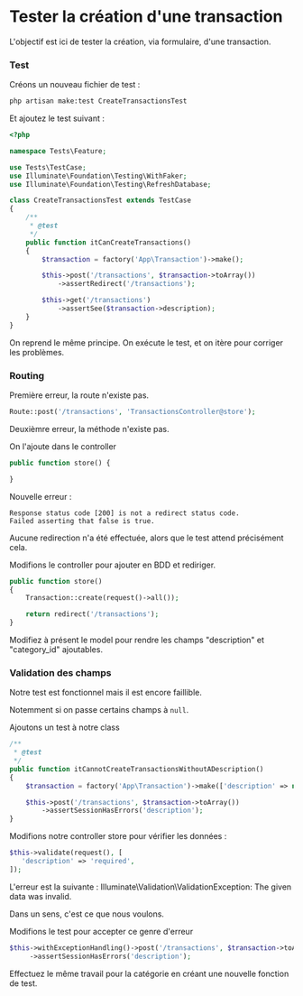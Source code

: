 # Tester la création d'une transaction

L'objectif est ici de tester la création, via formulaire, d'une transaction.

### Test

Créons un nouveau fichier de test :

```bash
php artisan make:test CreateTransactionsTest
```

Et ajoutez le test suivant :

```php
<?php

namespace Tests\Feature;

use Tests\TestCase;
use Illuminate\Foundation\Testing\WithFaker;
use Illuminate\Foundation\Testing\RefreshDatabase;

class CreateTransactionsTest extends TestCase
{
    /**
     * @test
     */
    public function itCanCreateTransactions()
    {
        $transaction = factory('App\Transaction')->make();

        $this->post('/transactions', $transaction->toArray())
            ->assertRedirect('/transactions');

        $this->get('/transactions')
            ->assertSee($transaction->description);
    }
}
```

On reprend le même principe. On exécute le test, et on itère pour corriger les problèmes.

### Routing

Première erreur, la route n'existe pas.

```php
Route::post('/transactions', 'TransactionsController@store');
```

Deuxièmre erreur, la méthode n'existe pas.

On l'ajoute dans le controller 

```php
public function store() {

}
```

Nouvelle erreur :
```
Response status code [200] is not a redirect status code.
Failed asserting that false is true.
```

Aucune redirection n'a été effectuée, alors que le test attend précisément cela.

Modifions le controller pour ajouter en BDD et rediriger.

```php
public function store()
{
    Transaction::create(request()->all());

    return redirect('/transactions');
}
```

Modifiez à présent le model pour rendre les champs "description" et "category_id" ajoutables.


### Validation des champs

Notre test est fonctionnel mais il est encore faillible.

Notemment si on passe certains champs à `null`.

Ajoutons un test à notre class

```php
/**
 * @test
 */
public function itCannotCreateTransactionsWithoutADescription()
{
    $transaction = factory('App\Transaction')->make(['description' => null]);

    $this->post('/transactions', $transaction->toArray())
        ->assertSessionHasErrors('description');
}
```

Modifions notre controller store pour vérifier les données :

```php
$this->validate(request(), [
   'description' => 'required',
]);
```

L'erreur est la suivante : Illuminate\Validation\ValidationException: The given data was invalid.
                           
Dans un sens, c'est ce que nous voulons.

Modifions le test pour accepter ce genre d'erreur 

```php
$this->withExceptionHandling()->post('/transactions', $transaction->toArray())
     ->assertSessionHasErrors('description');
```

Effectuez le même travail pour la catégorie en créant une nouvelle fonction de test.

